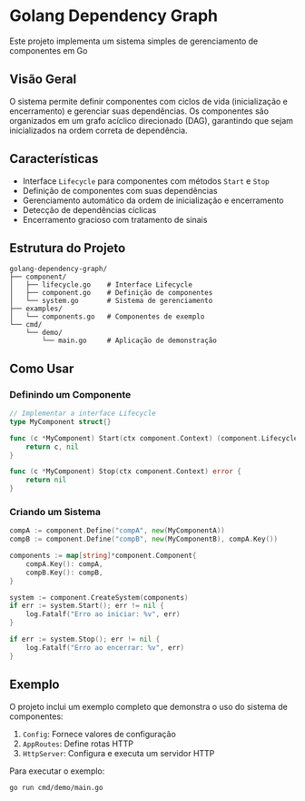 # Golang Dependency Graph

Este projeto implementa um sistema simples de gerenciamento de componentes em Go

## Visão Geral

O sistema permite definir componentes com ciclos de vida (inicialização e encerramento) e gerenciar suas dependências. Os componentes são organizados em um grafo acíclico direcionado (DAG), garantindo que sejam inicializados na ordem correta de dependência.

## Características

- Interface `Lifecycle` para componentes com métodos `Start` e `Stop`
- Definição de componentes com suas dependências
- Gerenciamento automático da ordem de inicialização e encerramento
- Detecção de dependências cíclicas
- Encerramento gracioso com tratamento de sinais

## Estrutura do Projeto

```
golang-dependency-graph/
├── component/
│   ├── lifecycle.go    # Interface Lifecycle
│   ├── component.go    # Definição de componentes
│   └── system.go       # Sistema de gerenciamento
├── examples/
│   └── components.go   # Componentes de exemplo
└── cmd/
    └── demo/
        └── main.go     # Aplicação de demonstração
```

## Como Usar

### Definindo um Componente

```go
// Implementar a interface Lifecycle
type MyComponent struct{}

func (c *MyComponent) Start(ctx component.Context) (component.Lifecycle, error) {
    return c, nil
}

func (c *MyComponent) Stop(ctx component.Context) error {
    return nil
}
```

### Criando um Sistema

```go
compA := component.Define("compA", new(MyComponentA))
compB := component.Define("compB", new(MyComponentB), compA.Key())

components := map[string]*component.Component{
    compA.Key(): compA,
    compB.Key(): compB,
}

system := component.CreateSystem(components)
if err := system.Start(); err != nil {
    log.Fatalf("Erro ao iniciar: %v", err)
}

if err := system.Stop(); err != nil {
    log.Fatalf("Erro ao encerrar: %v", err)
}
```

## Exemplo

O projeto inclui um exemplo completo que demonstra o uso do sistema de componentes:

1. `Config`: Fornece valores de configuração
2. `AppRoutes`: Define rotas HTTP
3. `HttpServer`: Configura e executa um servidor HTTP

Para executar o exemplo:

```bash
go run cmd/demo/main.go
```